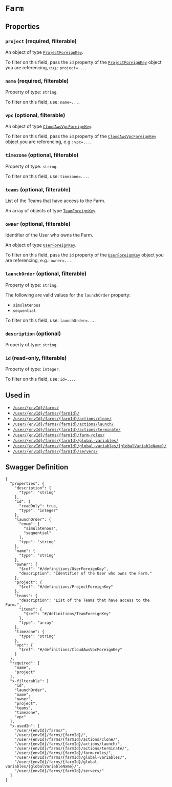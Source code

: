 # `Farm` #







## Properties ##

### `project` (required, filterable) ###




An object of type [`ProjectForeignKey`](./../definitions/ProjectForeignKey.mkd).

To filter on this field, pass the `id` property of the [`ProjectForeignKey`](./../definitions/ProjectForeignKey.mkd) object you are referencing,
e.g.: `project=...`.


### `name` (required, filterable) ###




Property of type: `string`.


To filter on this field, use: `name=...`.


### `vpc` (optional, filterable) ###




An object of type [`CloudAwsVpcForeignKey`](./../definitions/CloudAwsVpcForeignKey.mkd).

To filter on this field, pass the `id` property of the [`CloudAwsVpcForeignKey`](./../definitions/CloudAwsVpcForeignKey.mkd) object you are referencing,
e.g.: `vpc=...`.


### `timezone` (optional, filterable) ###




Property of type: `string`.


To filter on this field, use: `timezone=...`.


### `teams` (optional, filterable) ###

List of the Teams that have access to the Farm.


An array of 
objects of type [`TeamForeignKey`](./../definitions/TeamForeignKey.mkd).


### `owner` (optional, filterable) ###

Identifier of the User who owns the Farm.


An object of type [`UserForeignKey`](./../definitions/UserForeignKey.mkd).

To filter on this field, pass the `id` property of the [`UserForeignKey`](./../definitions/UserForeignKey.mkd) object you are referencing,
e.g.: `owner=...`.


### `launchOrder` (optional, filterable) ###




Property of type: `string`.

 
The following are valid values for the `launchOrder` property:
  + `simulatenous`
  + `sequential`

To filter on this field, use: `launchOrder=...`.


### `description` (optional) ###




Property of type: `string`.




### `id` (read-only, filterable) ###




Property of type: `integer`.


To filter on this field, use: `id=...`.




## Used in ##

  + [`/user/{envId}/farms/`](./../rest/api/v1beta0/user/{envId}/farms/)
  + [`/user/{envId}/farms/{farmId}/`](./../rest/api/v1beta0/user/{envId}/farms/{farmId}/)
  + [`/user/{envId}/farms/{farmId}/actions/clone/`](./../rest/api/v1beta0/user/{envId}/farms/{farmId}/actions/clone/)
  + [`/user/{envId}/farms/{farmId}/actions/launch/`](./../rest/api/v1beta0/user/{envId}/farms/{farmId}/actions/launch/)
  + [`/user/{envId}/farms/{farmId}/actions/terminate/`](./../rest/api/v1beta0/user/{envId}/farms/{farmId}/actions/terminate/)
  + [`/user/{envId}/farms/{farmId}/farm-roles/`](./../rest/api/v1beta0/user/{envId}/farms/{farmId}/farm-roles/)
  + [`/user/{envId}/farms/{farmId}/global-variables/`](./../rest/api/v1beta0/user/{envId}/farms/{farmId}/global-variables/)
  + [`/user/{envId}/farms/{farmId}/global-variables/{globalVariableName}/`](./../rest/api/v1beta0/user/{envId}/farms/{farmId}/global-variables/{globalVariableName}/)
  + [`/user/{envId}/farms/{farmId}/servers/`](./../rest/api/v1beta0/user/{envId}/farms/{farmId}/servers/)

## Swagger Definition ##

    {
      "properties": {
        "description": {
          "type": "string"
        }, 
        "id": {
          "readOnly": true, 
          "type": "integer"
        }, 
        "launchOrder": {
          "enum": [
            "simulatenous", 
            "sequential"
          ], 
          "type": "string"
        }, 
        "name": {
          "type": "string"
        }, 
        "owner": {
          "$ref": "#/definitions/UserForeignKey", 
          "description": "Identifier of the User who owns the Farm."
        }, 
        "project": {
          "$ref": "#/definitions/ProjectForeignKey"
        }, 
        "teams": {
          "description": "List of the Teams that have access to the Farm.", 
          "items": {
            "$ref": "#/definitions/TeamForeignKey"
          }, 
          "type": "array"
        }, 
        "timezone": {
          "type": "string"
        }, 
        "vpc": {
          "$ref": "#/definitions/CloudAwsVpcForeignKey"
        }
      }, 
      "required": [
        "name", 
        "project"
      ], 
      "x-filterable": [
        "id", 
        "launchOrder", 
        "name", 
        "owner", 
        "project", 
        "teams", 
        "timezone", 
        "vpc"
      ], 
      "x-usedIn": [
        "/user/{envId}/farms/", 
        "/user/{envId}/farms/{farmId}/", 
        "/user/{envId}/farms/{farmId}/actions/clone/", 
        "/user/{envId}/farms/{farmId}/actions/launch/", 
        "/user/{envId}/farms/{farmId}/actions/terminate/", 
        "/user/{envId}/farms/{farmId}/farm-roles/", 
        "/user/{envId}/farms/{farmId}/global-variables/", 
        "/user/{envId}/farms/{farmId}/global-variables/{globalVariableName}/", 
        "/user/{envId}/farms/{farmId}/servers/"
      ]
    }
